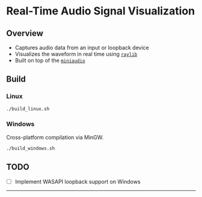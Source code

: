 # Real-Time Audio Signal Visualization

## Overview

- Captures audio data from an input or loopback device  
- Visualizes the waveform in real time using [`raylib`](https://github.com/raysan5/raylib)  
- Built on top of the [`miniaudio`](https://github.com/mackron/miniaudio)

## Build
### Linux
```bash
./build_linux.sh
```

### Windows
Cross-platform compilation via MinGW.
```bash
./build_windows.sh
```

## TODO

- [ ] Implement WASAPI loopback support on Windows  

---
